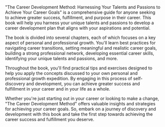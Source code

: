 "The Career Development Method: Harnessing Your Talents and Passions to Achieve Your Career Goals" is a comprehensive guide for anyone seeking to achieve greater success, fulfillment, and purpose in their career. This book will help you harness your unique talents and passions to develop a career development plan that aligns with your aspirations and potential.

The book is divided into several chapters, each of which focuses on a key aspect of personal and professional growth. You'll learn best practices for navigating career transitions, setting meaningful and realistic career goals, building a strong professional network, developing essential career skills, identifying your unique talents and passions, and more.

Throughout the book, you'll find practical tips and exercises designed to help you apply the concepts discussed to your own personal and professional growth expedition. By engaging in this process of self-discovery and development, you can achieve greater success and fulfillment in your career and in your life as a whole.

Whether you're just starting out in your career or looking to make a change, "The Career Development Method" offers valuable insights and strategies for achieving your career goals. So, embark on a journey of discovery and development with this book and take the first step towards achieving the career success and fulfillment you deserve.
